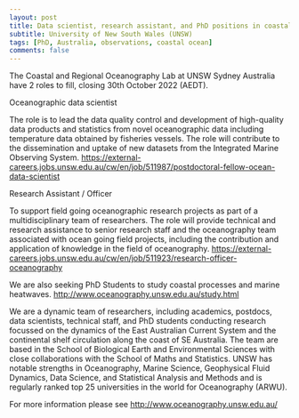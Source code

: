 ```yaml
---
layout: post
title: Data scientist, research assistant, and PhD positions in coastal oceanography (Sydney, Australia)
subtitle: University of New South Wales (UNSW)
tags: [PhD, Australia, observations, coastal ocean]
comments: false
---
```

The Coastal and Regional Oceanography Lab at UNSW Sydney Australia
have 2 roles to fill, closing 30th October 2022 (AEDT).

Oceanographic data scientist

The role is to lead the data quality control and development of
high-quality data products and statistics from novel oceanographic
data including temperature data obtained by fisheries vessels. The
role will contribute to the dissemination and uptake of new datasets
from the Integrated Marine Observing System.
https://external-careers.jobs.unsw.edu.au/cw/en/job/511987/postdoctoral-fellow-ocean-data-scientist

Research Assistant / Officer

To support field going oceanographic research projects as part of a
multidisciplinary team of researchers. The role will provide technical
and research assistance to senior research staff and the oceanography
team associated with ocean going field projects, including the
contribution and application of knowledge in the field of
oceanography.
https://external-careers.jobs.unsw.edu.au/cw/en/job/511923/research-officer-oceanography

We are also seeking PhD Students to study coastal processes and marine
heatwaves.
http://www.oceanography.unsw.edu.au/study.html

We are a dynamic team of researchers, including academics, postdocs,
data scientists, technical staff, and PhD students conducting research
focussed on the dynamics of the East Australian Current System and the
continental shelf circulation along the coast of SE Australia. The
team are based in the School of Biological Earth and Environmental
Sciences with close collaborations with the School of Maths and
Statistics. UNSW has notable strengths in Oceanography, Marine
Science, Geophysical Fluid Dynamics, Data Science, and Statistical
Analysis and Methods and is regularly ranked top 25 universities in
the world for Oceanography (ARWU).

For more information please see
http://www.oceanography.unsw.edu.au/  
